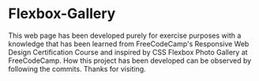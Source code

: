 # Flexbox-Gallery
This web page has been developed purely for exercise purposes with a knowledge that has been learned from FreeCodeCamp's Responsive Web Design Certification Course and inspired by CSS Flexbox Photo Gallery at FreeCodeCamp. How this project has been developed can be observed by following the commits. Thanks for visiting.
